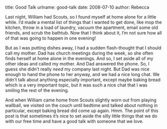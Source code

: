 title: Good Talk
urlname: good-talk
date: 2008-07-10
author: Rebecca

Last night, William had Scouts, so I found myself at home alone for a little
while. I&#x02bc;d made a mental list of things that I wanted to get done, like
mop the kitchen, throw in a load of laundry, vacuum the apartment, email some
old friends, and scrub the bathtub. Now that I think about it, I&#x02bc;m not
sure how all of that was going to happen in one evening!

But as I was putting dishes away, I had a sudden flash-thought that I should
call my mother. Dad has church meetings during the week, so she often finds
herself at home alone in the evenings. And so, I set aside all of my other ideas
and called my mother. And Dad answered the phone. So, I guess she didn&#x02bc;t
really *need* my company last night. But Dad was nice enough to hand the phone
to her anyway, and we had a nice long chat. We didn&#x02bc;t talk about anything
especially important, except maybe baking bread which is a very important topic,
but it was such a nice chat that I was smiling the rest of the evening.

And when William came home from Scouts slightly worn out from playing wallball,
we visited on the couch until bedtime and talked about nothing in particular,
except baking bread did come up again. Hmm. The point of this post is that
sometimes it&#x02bc;s nice to set aside the silly little things that we do with
our free time and have a good talk with someone that we love.
